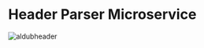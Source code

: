 Header Parser Microservice
==========================
![aldubheader](https://cloud.githubusercontent.com/assets/11310584/26710206/d1e0aa1a-478a-11e7-969d-802181cc68b1.jpg)

